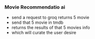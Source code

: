 ### Movie Recommendatio ai
- send a request to groq returns 5 movie
- send that 5 movie in tmdb
- returns the results of that 5 movies info
- which will curate the user desire